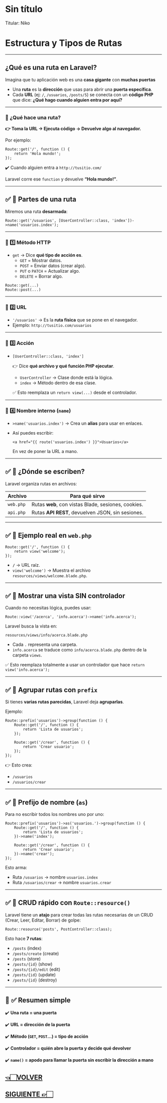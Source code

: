 # Sin título

Titular: Niko

# Estructura y Tipos de Rutas

---

## **¿Qué es una ruta en Laravel?**

Imagina que tu aplicación web es una **casa gigante** con **muchas puertas**

- Una **ruta** es la **dirección** que usas para abrir una **puerta específica**.
- Cada **URL** (ej: `/`, `/usuarios`, `/posts/5`) se conecta con un **código PHP** que dice: **¿Qué hago cuando alguien entra por aquí?**

---

### 🔑 **¿Qué hace una ruta?**

**👉 Toma la URL → Ejecuta código → Devuelve algo al navegador.**

Por ejemplo:

```
Route::get('/', function () {
    return 'Hola mundo!';
});
```

✔️ Cuando alguien entra a `http://tusitio.com/`

Laravel corre ese `function` y devuelve **“Hola mundo!”**.

---

## ✅ **📍 Partes de una ruta**

Miremos una ruta **desarmada**:

```
Route::get('/usuarios', [UserController::class, 'index'])->name('usuarios.index');
```

---

### 📌 **1️⃣ Método HTTP**

- `get` → Dice **qué tipo de acción es**.
    - `GET` = Mostrar datos.
    - `POST` = Enviar datos (crear algo).
    - `PUT` o `PATCH` = Actualizar algo.
    - `DELETE` = Borrar algo.

```
Route::get(...)
Route::post(...)
```

---

### 📌 **2️⃣ URL**

- `'/usuarios'` → Es la **ruta física** que se pone en el navegador.
- Ejemplo: `http://tusitio.com/usuarios`

---

### 📌 **3️⃣ Acción**

- `[UserController::class, 'index']`
    
    👉 Dice **qué archivo y qué función PHP ejecutar**.
    
    - `UserController` → Clase donde está la lógica.
    - `index` → Método dentro de esa clase.
    
    ✅ Esto reemplaza un `return view(...)` desde el controlador.
    

---

### 📌 **4️⃣ Nombre interno (`name`)**

- `>name('usuarios.index')` → Crea un **alias** para usar en enlaces.
- Así puedes escribir:
    
    ```
    <a href="{{ route('usuarios.index') }}">Usuarios</a>
    ```
    
    En vez de poner la URL a mano.
    

---

## ✅ **📍 ¿Dónde se escriben?**

Laravel organiza rutas en archivos:

| Archivo | Para qué sirve |
| --- | --- |
| `web.php` | Rutas **web**, con vistas Blade, sesiones, cookies. |
| `api.php` | Rutas **API REST**, devuelven JSON, sin sesiones. |

---

## ✅ **📍 Ejemplo real en `web.php`**

```
Route::get('/', function () {
    return view('welcome');
});
```

- **`/`** → URL raíz.
- `view('welcome')` → Muestra el archivo `resources/views/welcome.blade.php`.

---

## ✅ **📍 Mostrar una vista SIN controlador**

Cuando no necesitas lógica, puedes usar:

```
Route::view('/acerca', 'info.acerca')->name('info.acerca');
```

Laravel busca la vista en:

```
resources/views/info/acerca.blade.php
```

- Cada `.` representa una carpeta.
- `info.acerca` se traduce como `info/acerca.blade.php` dentro de la carpeta `views`.

✅ Esto reemplaza totalmente a usar un controlador que hace `return view('info.acerca');`

---

## ✅ **📍 Agrupar rutas con `prefix`**

Si tienes **varias rutas parecidas**, Laravel deja **agruparlas**.

Ejemplo:

```
Route::prefix('usuarios')->group(function () {
    Route::get('/', function () {
        return 'Lista de usuarios';
    });

    Route::get('/crear', function () {
        return 'Crear usuario';
    });
});
```

👉 Esto crea:

- `/usuarios`
- `/usuarios/crear`

---

## ✅ **📍 Prefijo de nombre (`as`)**

Para no escribir todos los nombres uno por uno:

```
Route::prefix('usuarios')->as('usuarios.')->group(function () {
    Route::get('/', function () {
        return 'Lista de usuarios';
    })->name('index');

    Route::get('/crear', function () {
        return 'Crear usuario';
    })->name('crear');
});
```

Esto arma:

- Ruta `/usuarios` → nombre `usuarios.index`
- Ruta `/usuarios/crear` → nombre `usuarios.crear`

---

## ✅ **📍 CRUD rápido con `Route::resource()`**

Laravel tiene un **atajo** para crear todas las rutas necesarias de un CRUD (Crear, Leer, Editar, Borrar) de golpe:

```
Route::resource('posts', PostController::class);
```

Esto hace **7 rutas**:

- `/posts` (index)
- `/posts/create` (create)
- `/posts` (store)
- `/posts/{id}` (show)
- `/posts/{id}/edit` (edit)
- `/posts/{id}` (update)
- `/posts/{id}` (destroy)

---

## 🏑 **✅ Resumen simple**

✔️ **Una ruta = una puerta**

✔️ **URL = dirección de la puerta**

✔️ **Método (`GET`, `POST`...) = tipo de acción**

✔️ **Controlador = quién abre la puerta y decide qué devolver**

✔️ **`name()` = apodo para llamar la puerta sin escribir la dirección a mano**

## [👈🏻VOLVER](Laravel%20Wiki%20Todo%20lo%20necesario%20para%20aprender%20Larav%20227d9e22edae8085a463fc5448c36870.md)

## [SIGUIENTE 👉🏻](Para%CC%81metros%20y%20Nombres%20227d9e22edae80849690c196afe2811e.md)